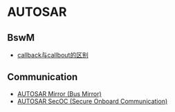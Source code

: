 # AUTOSAR

## BswM

* [callback与callbout的区别](https://mp.weixin.qq.com/s/BlOXxJJ33NNNuG_RvbzF-Q)

## Communication

* [AUTOSAR Mirror (Bus Mirror)](/automotive/AUTOSAR/communication/mirror/mirror.md)
* [AUTOSAR SecOC (Secure Onboard Communication)](/automotive/AUTOSAR/communication/SecOC/SecOC.md)


